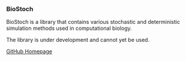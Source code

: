 
### BioStoch

BioStoch is a library that contains various stochastic and deterministic simulation methods used in computational biology.

The library is under development and cannot yet be used.

[GitHub Homepage](https://github.com/LoqmanSamani/biostoch)


